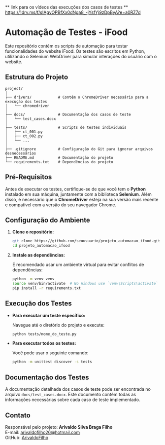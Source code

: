 ** link para os vídeos das execuções dos casos de testes **
https://1drv.ms/f/s!AgvOPBfXx0dNga8_-jYsfYj9zDpByA?e=a0RZ7d

# Automação de Testes - iFood

Este repositório contém os scripts de automação para testar funcionalidades do website iFood. Os testes são escritos em Python, utilizando o Selenium WebDriver para simular interações do usuário com o website.

## Estrutura do Projeto

```
project/
│
├── drivers/            # Contém o ChromeDriver necessário para a execução dos testes
│   └── chromedriver
│
├── docs/               # Documentação dos casos de teste
│   └── test_cases.docx
│
├── tests/              # Scripts de testes individuais
│   ├── ct_001.py
│   ├── ct_002.py
│   └── ...
│
├── .gitignore          # Configuração do Git para ignorar arquivos desnecessários
├── README.md           # Documentação do projeto
└── requirements.txt    # Dependências do projeto
```

## Pré-Requisitos

Antes de executar os testes, certifique-se de que você tem o **Python** instalado em sua máquina, juntamente com a biblioteca **Selenium**. Além disso, é necessário que o **ChromeDriver** esteja na sua versão mais recente e compatível com a versão do seu navegador Chrome.

## Configuração do Ambiente

1. **Clone o repositório:**
   ```bash
   git clone https://github.com/seuusuario/projeto_automacao_ifood.git
   cd projeto_automacao_ifood
   ```

2. **Instale as dependências:**

   É recomendado usar um ambiente virtual para evitar conflitos de dependências:

   ```bash
   python -m venv venv
   source venv/bin/activate  # No Windows use `venv\Scripts\activate`
   pip install -r requirements.txt
   ```

## Execução dos Testes

- **Para executar um teste específico:**

   Navegue até o diretório do projeto e execute:

   ```bash
   python tests/nome_do_teste.py
   ```

- **Para executar todos os testes:**

   Você pode usar o seguinte comando:

   ```bash
   python -m unittest discover -s tests
   ```

## Documentação dos Testes

A documentação detalhada dos casos de teste pode ser encontrada no arquivo `docs/test_cases.docx`. Este documento contém todas as informações necessárias sobre cada caso de teste implementado.

## Contato

Responsável pelo projeto: **Arivaldo Silva Braga Filho**  
E-mail: [arivaldofilho26@hotmail.com](mailto:arivaldofilho26@hotmail.com)  
GitHub: [ArivaldoFilho](https://github.com/ArivaldoFilho)

